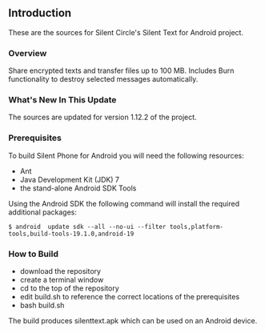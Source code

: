 ## Introduction

These are the sources for Silent Circle's Silent Text for Android project.

### Overview

Share encrypted texts and transfer files up to 100 MB. Includes Burn functionality to destroy selected messages automatically.

### What's New In This Update

The sources are updated for version 1.12.2 of the project.

### Prerequisites

To build Silent Phone for Android you will need the following resources:

- Ant
- Java Development Kit (JDK) 7
- the stand-alone Android SDK Tools

Using the Android SDK the following command will install the required additional packages:

```
$ android  update sdk --all --no-ui --filter tools,platform-tools,build-tools-19.1.0,android-19
```

### How to Build

- download the repository
- create a terminal window
- cd to the top of the repository
- edit build.sh to reference the correct locations of the prerequisites
- bash build.sh

The build produces silenttext.apk which can be used on an Android device.
